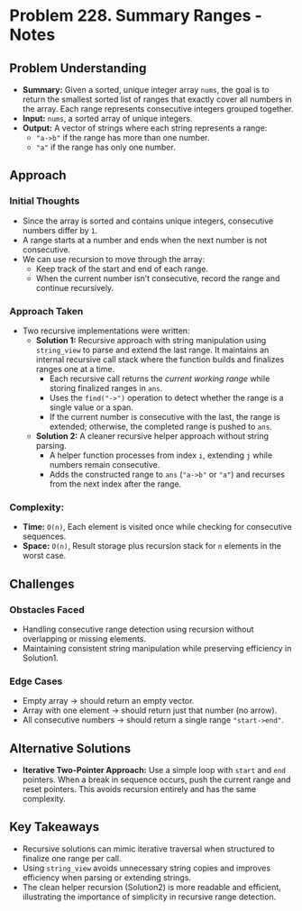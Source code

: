 # Problem 228. Summary Ranges - Notes

## Problem Understanding
- **Summary:** Given a sorted, unique integer array `nums`, the goal is to return the smallest sorted list of ranges that exactly cover all numbers in the array. Each range represents consecutive integers grouped together.
- **Input:** `nums`, a sorted array of unique integers.
- **Output:** A vector of strings where each string represents a range:
  - `"a->b"` if the range has more than one number.
  - `"a"` if the range has only one number.

## Approach
### Initial Thoughts
- Since the array is sorted and contains unique integers, consecutive numbers differ by `1`.
- A range starts at a number and ends when the next number is not consecutive.
- We can use recursion to move through the array:
  - Keep track of the start and end of each range.
  - When the current number isn’t consecutive, record the range and continue recursively.

### Approach Taken
- Two recursive implementations were written:
  - **Solution 1:** Recursive approach with string manipulation using `string_view` to parse and extend the last range. It maintains an internal recursive call stack where the function builds and finalizes ranges one at a time.
    - Each recursive call returns the *current working range* while storing finalized ranges in `ans`.
    - Uses the `find("->")` operation to detect whether the range is a single value or a span.
    - If the current number is consecutive with the last, the range is extended; otherwise, the completed range is pushed to `ans`.
  - **Solution 2:** A cleaner recursive helper approach without string parsing.
    - A helper function processes from index `i`, extending `j` while numbers remain consecutive.
    - Adds the constructed range to `ans` (`"a->b"` or `"a"`) and recurses from the next index after the range.

### Complexity:
- **Time:** `O(n)`, Each element is visited once while checking for consecutive sequences.
- **Space:** `O(n)`, Result storage plus recursion stack for `n` elements in the worst case.

## Challenges
### Obstacles Faced
- Handling consecutive range detection using recursion without overlapping or missing elements.
- Maintaining consistent string manipulation while preserving efficiency in Solution1.
### Edge Cases
- Empty array → should return an empty vector.
- Array with one element → should return just that number (no arrow).
- All consecutive numbers → should return a single range `"start->end"`.


## Alternative Solutions
- **Iterative Two-Pointer Approach:** Use a simple loop with `start` and `end` pointers. When a break in sequence occurs, push the current range and reset pointers. This avoids recursion entirely and has the same complexity.

## Key Takeaways
- Recursive solutions can mimic iterative traversal when structured to finalize one range per call.
- Using `string_view` avoids unnecessary string copies and improves efficiency when parsing or extending strings.
- The clean helper recursion (Solution2) is more readable and efficient, illustrating the importance of simplicity in recursive range detection.
